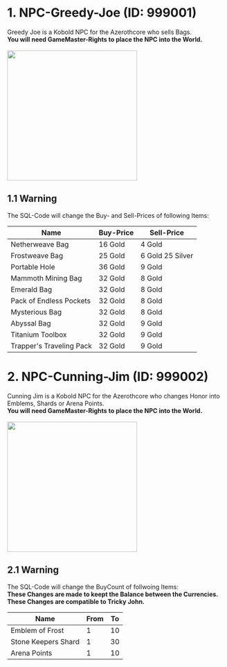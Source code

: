 # 1. NPC-Greedy-Joe (ID: 999001)
Greedy Joe is a Kobold NPC for the Azerothcore who sells Bags. <br>
**You will need GameMaster-Rights to place the NPC into the World.** <br>
<br>
<img width="300px" src="https://github.com/Macx-Lio/None-Player-Characters/blob/main/Screenshots/GreedyJoe.png" />

## 1.1 Warning
The SQL-Code will change the Buy- and Sell-Prices of following Items: <br>

| Name | Buy-Price | Sell-Price |
| --- | --- | --- |
| Netherweave Bag | 16 Gold | 4 Gold |
| Frostweave Bag | 25 Gold | 6 Gold 25 Silver |
| Portable Hole | 36 Gold | 9 Gold |
| Mammoth Mining Bag | 32 Gold | 8 Gold |
| Emerald Bag | 32 Gold | 8 Gold |
| Pack of Endless Pockets | 32 Gold | 8 Gold |
| Mysterious Bag | 32 Gold | 8 Gold |
| Abyssal Bag | 32 Gold | 9 Gold |
| Titanium Toolbox | 32 Gold | 9 Gold |
| Trapper's Traveling Pack | 32 Gold | 9 Gold |

# 2. NPC-Cunning-Jim (ID: 999002)
Cunning Jim is a Kobold NPC for the Azerothcore who changes Honor into Emblems, Shards or Arena Points. <br>
**You will need GameMaster-Rights to place the NPC into the World.** <br>
<br>
<img width="300px" src="https://github.com/Macx-Lio/None-Player-Characters/blob/main/Screenshots/CunningJim.png"/>

## 2.1 Warning
The SQL-Code will change the BuyCount of follwoing Items:<br>
**These Changes are made to keept the Balance between the Currencies.** <br>
**These Changes are compatible to Tricky John.** <br>

| Name | From | To |
| --- | --- | --- |
| Emblem of Frost | 1 | 10 |
| Stone Keepers Shard | 1 | 30 |
| Arena Points | 1 | 10 |
